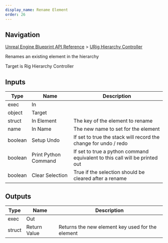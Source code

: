 ```yaml
---
display_name: Rename Element
order: 26
---
```

## Navigation

[Unreal Engine Blueprint API Reference](https://dev.epicgames.com/documentation/en-us/unreal-engine/BlueprintAPI) > [URig Hierarchy Controller](https://dev.epicgames.com/documentation/en-us/unreal-engine/BlueprintAPI/URigHierarchyController)

Renames an existing element in the hierarchy

Target is Rig Hierarchy Controller

## Inputs

| Type | Name | Description |
| --- | --- | --- |
| exec | In |  |
| object | Target |  |
| struct | In Element | The key of the element to rename |
| name | In Name | The new name to set for the element |
| boolean | Setup Undo | If set to true the stack will record the change for undo / redo |
| boolean | Print Python Command | If set to true a python command equivalent to this call will be printed out |
| boolean | Clear Selection | True if the selection should be cleared after a rename |

## Outputs

| Type | Name | Description |
| --- | --- | --- |
| exec | Out |  |
| struct | Return Value | Returns the new element key used for the element |
